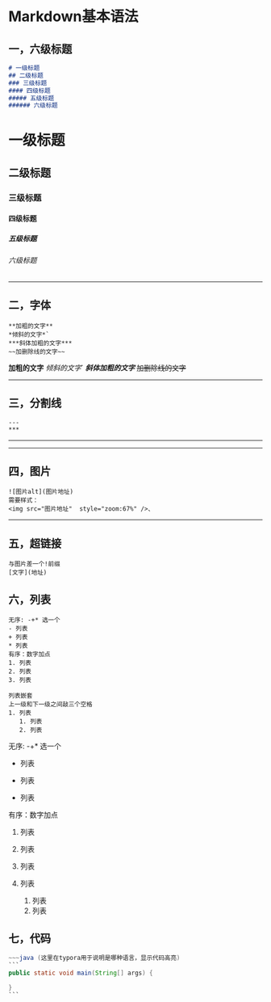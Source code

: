 # Markdown基本语法

## 一，六级标题

```markdown
# 一级标题
## 二级标题
### 三级标题
#### 四级标题
##### 五级标题
###### 六级标题
```
# 一级标题
## 二级标题
### 三级标题
#### 四级标题
##### 五级标题
###### 六级标题

---

## 二，字体

```
**加粗的文字**
*倾斜的文字*`
***斜体加粗的文字***
~~加删除线的文字~~
```

**加粗的文字**
*倾斜的文字*`
***斜体加粗的文字***
~~加删除线的文字~~

---

## 三，分割线
```
---
***
```

---
***

## 四，图片

```
![图片alt](图片地址)
需要样式：
<img src="图片地址"  style="zoom:67%" />、
```
---



## 五，超链接

```
与图片差一个!前缀
[文字](地址)
```



## 六，列表

```
无序: -+* 选一个
- 列表
+ 列表
* 列表
有序：数字加点
1. 列表
2. 列表
3. 列表

列表嵌套
上一级和下一级之间敲三个空格
1. 列表
   1. 列表
   2. 列表
```

无序: -+* 选一个
- 列表
+ 列表
* 列表

有序：数字加点
1. 列表
2. 列表
3. 列表

1. 列表
   1. 列表
   2. 列表

## 七，代码

~~~java
~~~java (这里在typora用于说明是哪种语言，显示代码高亮)
```
public static void main(String[] args) {
			
}
```
~~~

